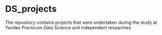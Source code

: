 # DS_projects
The repository contains projects that were undertaken during the study at Yandex Practicum Data Science and independent researches
